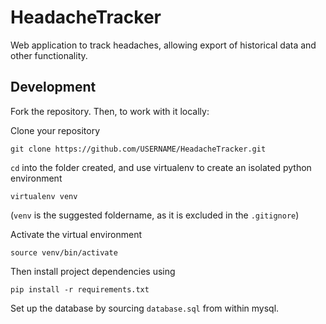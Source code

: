 HeadacheTracker
===============

Web application to track headaches, allowing export of historical data and other functionality.

Development
-----------

Fork the repository. Then, to work with it locally:

Clone your repository

    git clone https://github.com/USERNAME/HeadacheTracker.git
    
`cd` into the folder created, and use virtualenv to create an isolated python environment

    virtualenv venv
    
(`venv` is the suggested foldername, as it is excluded in the `.gitignore`)

Activate the virtual environment

    source venv/bin/activate
    
Then install project dependencies using

    pip install -r requirements.txt

Set up the database by sourcing `database.sql` from within mysql.
